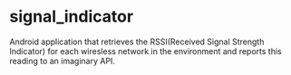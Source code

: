 # signal_indicator

Android application that retrieves the RSSI(Received Signal Strength Indicator) for each wiresless network in the 
environment and reports this reading to an imaginary API.
